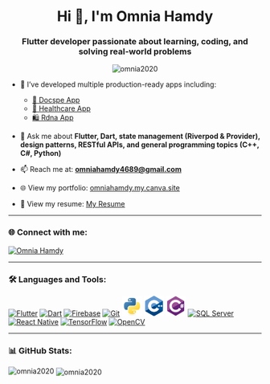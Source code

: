 <h1 align="center">Hi 👋, I'm Omnia Hamdy</h1>
<h3 align="center">Flutter developer passionate about learning, coding, and solving real-world problems</h3>

<p align="center">
  <img src="https://komarev.com/ghpvc/?username=omnia2020&label=Profile%20views&color=0e75b6&style=flat" alt="omnia2020" />
</p>

- 🔭 I’ve developed multiple production-ready apps including:  
  - [📱 Docspe App](https://play.google.com/store/apps/details?id=com.docspe)  
  - [🏥 Healthcare App](https://play.google.com/store/apps/details?id=com.docspechealth)  
  - [🛍 Rdna App](https://play.google.com/store/apps/details?id=com.rdnastore.app.customer)

- 💬 Ask me about **Flutter, Dart, state management (Riverpod & Provider), design patterns, RESTful APIs, and general programming topics (C++, C#, Python)**

- 📫 Reach me at: **omniahamdy4689@gmail.com**

- 🌐 View my portfolio: [omniahamdy.my.canva.site](https://omniahamdy.my.canva.site/omnia-hamdy)

- 📄 View my resume: [My Resume](https://drive.google.com/file/d/15wSqyhcEioPnhAk3I-GUkVMOyQs8J4es/view?usp=sharing)

---

<h3 align="left">🌐 Connect with me:</h3>
<p align="left">
  <a href="https://www.linkedin.com/in/omnia-hamdy-b949b8177/" target="_blank">
    <img align="center" src="https://raw.githubusercontent.com/rahuldkjain/github-profile-readme-generator/master/src/images/icons/Social/linked-in-alt.svg" alt="Omnia Hamdy" height="30" width="40" />
  </a>
</p>

---

<h3 align="left">🛠 Languages and Tools:</h3>
<p align="left">
  <a href="https://flutter.dev" target="_blank"><img src="https://www.vectorlogo.zone/logos/flutterio/flutterio-icon.svg" alt="Flutter" width="40" height="40"/></a>
  <a href="https://dart.dev" target="_blank"><img src="https://www.vectorlogo.zone/logos/dartlang/dartlang-icon.svg" alt="Dart" width="40" height="40"/></a>
  <a href="https://firebase.google.com/" target="_blank"><img src="https://www.vectorlogo.zone/logos/firebase/firebase-icon.svg" alt="Firebase" width="40" height="40"/></a>
  <a href="https://git-scm.com/" target="_blank"><img src="https://www.vectorlogo.zone/logos/git-scm/git-scm-icon.svg" alt="Git" width="40" height="40"/></a>
  <a href="https://www.python.org" target="_blank"><img src="https://raw.githubusercontent.com/devicons/devicon/master/icons/python/python-original.svg" alt="Python" width="40" height="40"/></a>
  <a href="https://www.w3schools.com/cpp/" target="_blank"><img src="https://raw.githubusercontent.com/devicons/devicon/master/icons/cplusplus/cplusplus-original.svg" alt="C++" width="40" height="40"/></a>
  <a href="https://www.w3schools.com/cs/" target="_blank"><img src="https://raw.githubusercontent.com/devicons/devicon/master/icons/csharp/csharp-original.svg" alt="C#" width="40" height="40"/></a>
  <a href="https://www.microsoft.com/en-us/sql-server" target="_blank"><img src="https://www.svgrepo.com/show/303229/microsoft-sql-server-logo.svg" alt="SQL Server" width="40" height="40"/></a>
  <a href="https://reactnative.dev/" target="_blank"><img src="https://reactnative.dev/img/header_logo.svg" alt="React Native" width="40" height="40"/></a>
  <a href="https://www.tensorflow.org" target="_blank"><img src="https://www.vectorlogo.zone/logos/tensorflow/tensorflow-icon.svg" alt="TensorFlow" width="40" height="40"/></a>
  <a href="https://opencv.org/" target="_blank"><img src="https://www.vectorlogo.zone/logos/opencv/opencv-icon.svg" alt="OpenCV" width="40" height="40"/></a>
</p>

---
<h3 align="left">📊 GitHub Stats:</h3>

<p><img align="left" src="https://github-readme-stats.vercel.app/api/top-langs?username=omnia2020&show_icons=true&locale=en&layout=compact" alt="omnia2020" /></p>

<p>&nbsp;<img align="center" src="https://github-readme-stats.vercel.app/api?username=omnia2020&show_icons=true&locale=en" alt="omnia2020" /></p>

